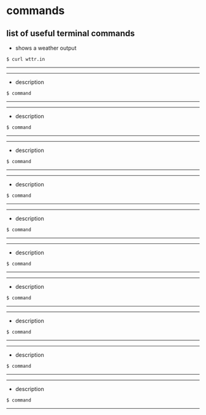 # commands
list of useful terminal commands
------------------------------------------------------------------------------------------

- shows a weather output
```
$ curl wttr.in
```

------------------------------------------------------------------------------------------
------------------------------------------------------------------------------------------
- description
```
$ command
```
------------------------------------------------------------------------------------------
------------------------------------------------------------------------------------------
- description
```
$ command
```
------------------------------------------------------------------------------------------
------------------------------------------------------------------------------------------
- description
```
$ command
```
------------------------------------------------------------------------------------------
------------------------------------------------------------------------------------------
- description
```
$ command
```
------------------------------------------------------------------------------------------
------------------------------------------------------------------------------------------
- description
```
$ command
```
------------------------------------------------------------------------------------------
------------------------------------------------------------------------------------------
- description
```
$ command
```
------------------------------------------------------------------------------------------
------------------------------------------------------------------------------------------
- description
```
$ command
```
------------------------------------------------------------------------------------------
------------------------------------------------------------------------------------------
- description
```
$ command
```
------------------------------------------------------------------------------------------
------------------------------------------------------------------------------------------
- description
```
$ command
```
------------------------------------------------------------------------------------------
------------------------------------------------------------------------------------------
- description
```
$ command
```
------------------------------------------------------------------------------------------
